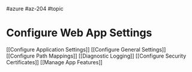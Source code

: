 #azure #az-204 #topic

# Configure Web App Settings
[[Configure Application Settings]]
[[Configure General Settings]]
[[Configure Path Mappings]]
[[Diagnostic Logging]]
[[Configure Security Certificates]]
[[Manage App Features]]
